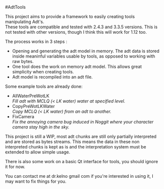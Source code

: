 #AdtTools

This project aims to provide a framework to easily creating tools manipulating Adt's.  
These tools are compatible and tested with 2.4.3 and 3.3.5 versions. This is not tested with other versions, though I think this will work for 1.12 too.  

The process works in 3 steps : 

- Opening and generating the adt model in memory. The adt data is stored inside meaninful variables usable by tools, as opposed to working with raw bytes.
- One tool does the work on memory adt model. This allows great simplicity when creating tools.
- Adt model is recompiled into an adt file.

Some example tools are already done: 
- AllWaterPreWotLK  
  _Fill adt with MCLQ (< LK water) water at specified level._
- CopyPreWotLKWater  
  _Copy MCLQ (< LK water) from an adt to another._
- FixCamera  
  _Fix the annoying camera bug induced in Noggit where your character camera stay high in the sky._

This project is still a WIP, most adt chunks are still only partially interpreted and are stored as bytes streams. This means the data in these non interpreted chunks is kept as is and the interpretation system must be extended to allow simple usage.

There is also some work on a basic Qt interface for tools, you should ignore it for now. 

You can contact me at dr.kelno <at> gmail <dot> com if you're interested in using it, I may want to fix things for you.
